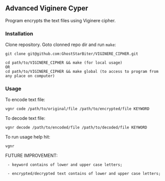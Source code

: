 ## Advanced Viginere Cyper

Program encrypts the text files using Viginere cipher.

### Installation

Clone repository. Goto clonned repo dir and run `make`:

```
git clone git@github.com:GhostStarBiter/VIGINERE_CIPHER.git

cd path/to/VIGINERE_CIPHER && make (for local usage)
OR
cd path/to/VIGINERE_CIPHER && make global (to access to program from any place on computer)
```

### Usage

To encode text file:
```
vgnr code /path/to/original/file /path/to/encrypted/file KEYWORD
```

To decode text file:
```
vgnr decode /path/to/encoded/file /path/to/decoded/file KEYWORD
```

To run usage help hit:
```
vgnr 
```

FUTURE IMPROVEMENT:

     - keyword contains of lower and upper case letters;
     
     - encrypted/decrypted text contains of lower and upper case letters;
